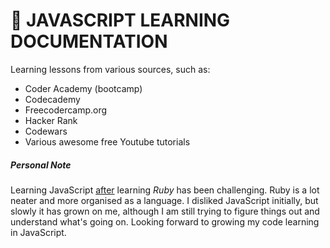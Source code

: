 # 🔰 JAVASCRIPT LEARNING DOCUMENTATION

Learning lessons from various sources, such as:

- Coder Academy (bootcamp)
- Codecademy
- Freecodercamp.org
- Hacker Rank
- Codewars
- Various awesome free Youtube tutorials

##### Personal Note

Learning JavaScript <u>after</u> learning *Ruby* has been challenging. Ruby is a lot neater and more organised as a language. I disliked JavaScript initially, but slowly it has grown on me, although I am still trying to figure things out and understand what's going on. Looking forward to growing my code learning in JavaScript.